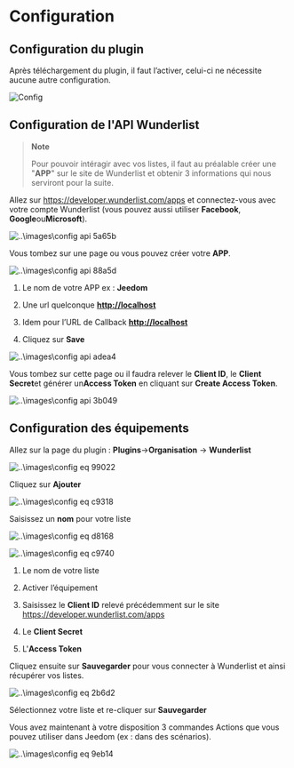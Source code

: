 # Configuration

## Configuration du plugin

Après téléchargement du plugin, il faut l’activer, celui-ci ne nécessite aucune autre configuration.

![Config](../images/doc_config.png)

## Configuration de l'API Wunderlist

> **Note**
>
> Pour pouvoir intéragir avec vos listes, il faut au préalable créer une
> "**APP**" sur le site de Wunderlist et obtenir 3 informations qui nous
> serviront pour la suite.

Allez sur <https://developer.wunderlist.com/apps> et connectez-vous avec
votre compte Wunderlist (vous pouvez aussi utiliser **Facebook**,
**Google**ou**Microsoft**).

![..\\images\\config api 5a65b](../images/config-api-5a65b.png)

Vous tombez sur une page ou vous pouvez créer votre **APP**.

![..\\images\\config api 88a5d](../images/config-api-88a5d.png)

1. Le nom de votre APP ex : **Jeedom**

2. Une url quelconque **<http://localhost>**

3. Idem pour l’URL de Callback **<http://localhost>**

4. Cliquez sur **Save**

![..\\images\\config api adea4](../images/config-api-adea4.png)

Vous tombez sur cette page ou il faudra relever le **Client ID**, le
**Client Secret**et générer un**Access Token** en cliquant sur
**Create Access Token**.

![..\\images\\config api 3b049](../images/config-api-3b049.png)

## Configuration des équipements

Allez sur la page du plugin : **Plugins**→**Organisation** →
**Wunderlist**

![..\\images\\config eq 99022](../images/config-eq-99022.png)

Cliquez sur **Ajouter**

![..\\images\\config eq c9318](../images/config-eq-c9318.png)

Saisissez un **nom** pour votre liste

![..\\images\\config eq d8168](../images/config-eq-d8168.png)

![..\\images\\config eq c9740](../images/config-eq-c9740.png)

1. Le nom de votre liste

2. Activer l’équipement

3. Saisissez le **Client ID** relevé précédemment sur le site
    <https://developer.wunderlist.com/apps>

4. Le **Client Secret**

5. L'**Access Token**

Cliquez ensuite sur **Sauvegarder** pour vous connecter à Wunderlist et
ainsi récupérer vos listes.

![..\\images\\config eq 2b6d2](../images/config-eq-2b6d2.png)

Sélectionnez votre liste et re-cliquer sur **Sauvegarder**

Vous avez maintenant à votre disposition 3 commandes Actions que vous
pouvez utiliser dans Jeedom (ex : dans des scénarios).

![..\\images\\config eq 9eb14](../images/config-eq-9eb14.png)